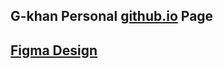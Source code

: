 ## G-khan Personal [github.io](https://g-khan.github.io) Page 

## [Figma Design](https://www.figma.com/file/TD1D64gvLsjLCeXqlVuGeZ/gokhana.dev?node-id=0%3A1)
